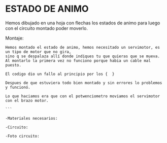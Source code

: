 # ESTADO DE ANIMO

Hemos dibujado en una hoja con flechas los estados de animo para luego con el circuito montado poder moverlo.


Montaje:
````
Hemos montado el estado de animo, hemos necesitado un servimotor, es un tipo de motor que no gira,
sino q se despalaza allí donde indiques tu que quieras que se mueva. Al montarlo la primera vez no funciono porque habia un cable mal puesto.

El codigo dio un fallo al principio por los {  }

Despues de que estuviera todo bien montado y sin errores lo problemos y funcionó.

Lo que haciamos era que con el potwenciometro moviamos el servimotor con el brazo motor.

```

-Materiales necesarios:

-Circuito:

-Foto circuito:






